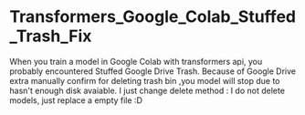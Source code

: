 # Transformers_Google_Colab_Stuffed_Trash_Fix
 When you train a model  in Google Colab with transformers api, you probably encountered Stuffed Google Drive Trash. Because of Google Drive extra manually confirm for deleting trash bin  ,you model will stop due to hasn't enough disk avaiable. I just change delete method  : I do not delete models, just replace a empty file :D
